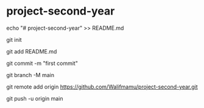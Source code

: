 # project-second-year

echo "# project-second-year" >> README.md

git init

git add README.md

git commit -m "first commit"

git branch -M main

git remote add origin https://github.com/Walifmamu/project-second-year.git

git push -u origin main
